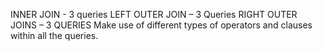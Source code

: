 
INNER JOIN - 3 queries
LEFT OUTER JOIN – 3 Queries
RIGHT OUTER JOINS – 3 QUERIES
Make use of different types of operators and clauses within all the queries.
